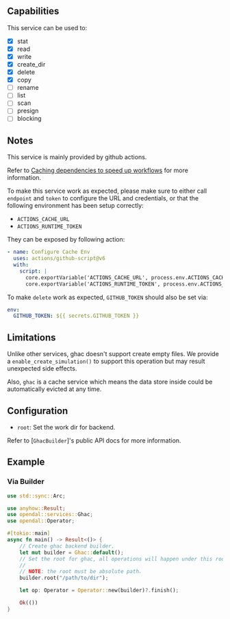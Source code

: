 ## Capabilities

This service can be used to:

- [x] stat
- [x] read
- [x] write
- [x] create_dir
- [x] delete
- [x] copy
- [ ] rename
- [ ] list
- [ ] scan
- [ ] presign
- [ ] blocking

## Notes

This service is mainly provided by github actions.

Refer to [Caching dependencies to speed up workflows](https://docs.github.com/en/actions/using-workflows/caching-dependencies-to-speed-up-workflows) for more information.

To make this service work as expected, please make sure to either call `endpoint` and `token` to
configure the URL and credentials, or that the following environment has been setup correctly:

- `ACTIONS_CACHE_URL`
- `ACTIONS_RUNTIME_TOKEN`

They can be exposed by following action:

```yaml
- name: Configure Cache Env
  uses: actions/github-script@v6
  with:
    script: |
      core.exportVariable('ACTIONS_CACHE_URL', process.env.ACTIONS_CACHE_URL || '');
      core.exportVariable('ACTIONS_RUNTIME_TOKEN', process.env.ACTIONS_RUNTIME_TOKEN || '');
```

To make `delete` work as expected, `GITHUB_TOKEN` should also be set via:

```yaml
env:
  GITHUB_TOKEN: ${{ secrets.GITHUB_TOKEN }}
```

## Limitations

Unlike other services, ghac doesn't support create empty files.
We provide a `enable_create_simulation()` to support this operation but may result unexpected side effects.

Also, `ghac` is a cache service which means the data store inside could
be automatically evicted at any time.

## Configuration

- `root`: Set the work dir for backend.

Refer to [`GhacBuilder`]'s public API docs for more information.

## Example

### Via Builder

```rust
use std::sync::Arc;

use anyhow::Result;
use opendal::services::Ghac;
use opendal::Operator;

#[tokio::main]
async fn main() -> Result<()> {
    // Create ghac backend builder.
    let mut builder = Ghac::default();
    // Set the root for ghac, all operations will happen under this root.
    //
    // NOTE: the root must be absolute path.
    builder.root("/path/to/dir");

    let op: Operator = Operator::new(builder)?.finish();

    Ok(())
}
```
